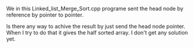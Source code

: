 We in this Linked_list_Merge_Sort.cpp programe sent the head node by reference by pointer to pointer.

Is there any way to achive the result by just send the head node pointer.
When I try to do that it gives the half sorted array.
I don't get any solution yet.
